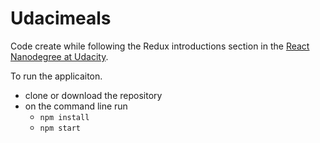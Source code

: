 # Udacimeals

Code create while following the Redux introductions section in the
[React Nanodegree at Udacity](https://www.udacity.com/course/react-nanodegree--nd019).

To run the applicaiton.

  - clone or download the repository
  - on the command line run
    - `npm install`
    - `npm start`
